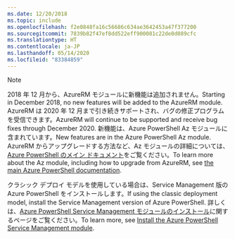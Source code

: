 ```yaml
---
ms.date: 12/20/2018
ms.topic: include
ms.openlocfilehash: f2e0848fa16c56686c634ae3642453a47f377200
ms.sourcegitcommit: 7839b82f47ef8dd522eff900081c22de0d089cfc
ms.translationtype: HT
ms.contentlocale: ja-JP
ms.lasthandoff: 05/14/2020
ms.locfileid: "83384859"
---
```

> [!NOTE]
> 
> <span data-ttu-id="837c9-101">2018 年 12 月から、AzureRM モジュールに新機能は追加されません。</span><span class="sxs-lookup"><span data-stu-id="837c9-101">Starting in December 2018, no new features will be added to the AzureRM module.</span></span> <span data-ttu-id="837c9-102">AzureRM は 2020 年 12 月まで引き続きサポートされ、バグの修正プログラムを受信できます。</span><span class="sxs-lookup"><span data-stu-id="837c9-102">AzureRM will continue to be supported and receive bug fixes through December 2020.</span></span> <span data-ttu-id="837c9-103">新機能は、Azure PowerShell Az モジュールに含まれています。</span><span class="sxs-lookup"><span data-stu-id="837c9-103">New features are in the Azure PowerShell Az module.</span></span> <span data-ttu-id="837c9-104">AzureRM からアップグレードする方法など、Az モジュールの詳細については、[Azure PowerShell のメイン ドキュメント](/powershell/azure)をご覧ください。</span><span class="sxs-lookup"><span data-stu-id="837c9-104">To learn more about the Az module, including how to upgrade from AzureRM, see [the main Azure PowerShell documentation](/powershell/azure).</span></span>
>
> <span data-ttu-id="837c9-105">クラシック デプロイ モデルを使用している場合は、Service Management 版の Azure PowerShell をインストールします。</span><span class="sxs-lookup"><span data-stu-id="837c9-105">If using the classic deployment model, install the Service Management version of Azure PowerShell.</span></span>
> <span data-ttu-id="837c9-106">詳しくは、[Azure PowerShell Service Management モジュールのインストール](/powershell/azure/servicemanagement/install-azure-ps)に関するページをご覧ください。</span><span class="sxs-lookup"><span data-stu-id="837c9-106">To learn more, see [Install the Azure PowerShell Service Management module](/powershell/azure/servicemanagement/install-azure-ps).</span></span>
